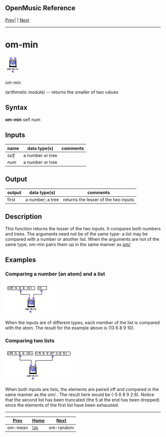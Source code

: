 OpenMusic Reference  
---  
[Prev](om-mean)| | [Next](om-random)  
  
* * *

# om-min

![](figures/functions/arithmetic/om-min.png)

  
  
om-min  
  
(arithmetic module) \-- returns the smaller of two values  

## Syntax

   **om-min**  self num  

## Inputs

name| data type(s)| comments  
---|---|---  
  _self_ |  a number or tree|  
  _num_ |  a number or tree|  
  
## Output

output| data type(s)| comments  
---|---|---  
first| a number; a tree| returns the lesser of the two inputs  
  
## Description

This function returns the lesser of the two inputs. It compares both numbers
and trees. The arguments need not be of the same type- a list may be compared
with a number or another list. When the arguments are not of the same type,
 om-min  pairs them up in the same manner as [ om/ ](omdivide)

## Examples

### Comparing a number (an atom) and a list

![](figures/functions/arithmetic/om-minEX1.png)

When the inputs are of different types, each member of the list is compared
with the atom. The result for the example above is (13 6 8 9 10).

### Comparing two lists

![](figures/functions/arithmetic/om-minEX2.png)

When both inputs are lists, the elements are paired off and compared in the
same manner as the  om/ . The result here would be (-5 6 8 9 2.6). Notice that
the second list has been truncated (the 5 at the end has been dropped) since
the elements of the first list have been exhausted.

* * *

[Prev](om-mean)| [Home](index)| [Next](om-random)  
---|---|---  
om-mean| [Up](funcref.main)| om-random

